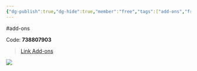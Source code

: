 ```yaml
---
{"dg-publish":true,"dg-hide":true,"member":"free","tags":["add-ons","free"],"permalink":"/iii-anki-nang-cao/more-overview-stats-2-1/","hide":true,"dgPassFrontmatter":true}
---
```


#add-ons 

Code: **738807903**

> [Link Add-ons](https://ankiweb.net/shared/info/738807903)

![](https://i.imgur.com/zAhOMG4.png)
